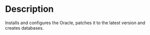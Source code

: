 Description
===========

Installs and configures the Oracle, patches it to the latest version and creates databases.